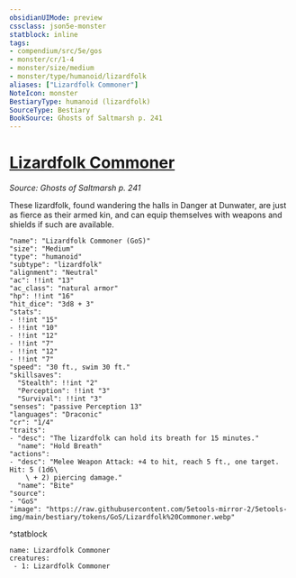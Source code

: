 ```yaml
---
obsidianUIMode: preview
cssclass: json5e-monster
statblock: inline
tags:
- compendium/src/5e/gos
- monster/cr/1-4
- monster/size/medium
- monster/type/humanoid/lizardfolk
aliases: ["Lizardfolk Commoner"]
NoteIcon: monster
BestiaryType: humanoid (lizardfolk)
SourceType: Bestiary
BookSource: Ghosts of Saltmarsh p. 241
---
```

# [Lizardfolk Commoner](2-Mechanics/CLI/bestiary/humanoid/lizardfolk-commoner-gos.md)
*Source: Ghosts of Saltmarsh p. 241*  

These lizardfolk, found wandering the halls in Danger at Dunwater, are just as fierce as their armed kin, and can equip themselves with weapons and shields if such are available.

```statblock
"name": "Lizardfolk Commoner (GoS)"
"size": "Medium"
"type": "humanoid"
"subtype": "lizardfolk"
"alignment": "Neutral"
"ac": !!int "13"
"ac_class": "natural armor"
"hp": !!int "16"
"hit_dice": "3d8 + 3"
"stats":
- !!int "15"
- !!int "10"
- !!int "12"
- !!int "7"
- !!int "12"
- !!int "7"
"speed": "30 ft., swim 30 ft."
"skillsaves":
  "Stealth": !!int "2"
  "Perception": !!int "3"
  "Survival": !!int "3"
"senses": "passive Perception 13"
"languages": "Draconic"
"cr": "1/4"
"traits":
- "desc": "The lizardfolk can hold its breath for 15 minutes."
  "name": "Hold Breath"
"actions":
- "desc": "Melee Weapon Attack: +4 to hit, reach 5 ft., one target. Hit: 5 (1d6\
    \ + 2) piercing damage."
  "name": "Bite"
"source":
- "GoS"
"image": "https://raw.githubusercontent.com/5etools-mirror-2/5etools-img/main/bestiary/tokens/GoS/Lizardfolk%20Commoner.webp"
```
^statblock

```encounter-table
name: Lizardfolk Commoner
creatures:
 - 1: Lizardfolk Commoner
```